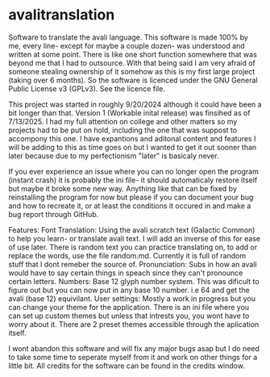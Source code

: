 # avalitranslation
Software to translate the avali language. 
This software is made 100% by me, every line- except for maybe a couple dozen- was understood and written at some point. There is like one short function somewhere that was beyond me that I had to outsource. With that being said I am very afraid of someone stealing ownership of it somehow as this is my first large project (taking over 6 months). So the software is licenced under the GNU General Public License v3 (GPLv3). See the licence file.

This project was started in roughly 9/20/2024 although it could have been a bit longer than that. Version 1 (Workable inital release) was finsihed as of 7/13/2025. I had  my full attention on college and other matters so my projects had to be put on hold, including the one that was suppost to accompony this one. I have expantions and aditonal content and features I will be adding to this as time goes on but I wanted to get it out sooner than later because due to my perfectionism "later" is basicaly never. 

If you ever experience an issue where you can no longer open the program (instant crash) it is probably the ini file- it should automaticaly restore itself but maybe it broke some new way. Anything like that can be fixed by reinstalling the program for now but please if you can document your bug and how to recreate it, or at least the conditions it occured in and make a bug report through GitHub.

Features:
Font Translation: Using the avali scratch text (Galactic Common) to help you learn- or translate avali text. I will add an inverse of this for ease of use later. There is random text you can practice translating on, to add or replace the words, use the file random.md. Currently it is full of random stuff that I dont remeber the source of. 
Pronunciation: Subs in how an avali would have to say certain things in speach since they can't pronounce certain letters.
Numbers: Base 12 glyph number system. This was dificult to figure out but you can now put in any base 10 number. i.e 64 and get the avali (base 12) equivilant.
User settings: Mostly a work in progress but you can change your theme for the application.
There is an ini file where you can set up custom themes but unless that intrests you, you wont have to worry about it. There are 2 preset themes accessible through the aplication itself.  

I wont abandon this software and will fix any major bugs asap but I do need to take some time to seperate myself from it and work on other things for a little bit. All credits for the software can be found in the credits window.
